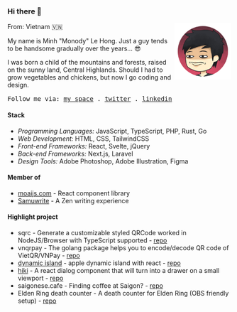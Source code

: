 ### Hi there 👋

<img src="./assets/me.png" align="right" height="128" />

From: Vietnam 🇻🇳

My name is Minh "Monody" Le Hong. Just a guy
tends to be handsome gradually over the years… 😎

I was born a child of the mountains and forests,
raised on the sunny land, Central Highlands.
Should I had to grow vegetables and chickens,
but now I go coding and design.

<samp>
  Follow me via: 
  <a href="https://www.minhle.space/">my space</a> .
  <a href="https://twitter.com/MonodyLe">twitter</a> .
  <a href="https://www.linkedin.com/in/monodyle/">linkedin</a>
</samp>

#### Stack

- *Programming Languages:* JavaScript, TypeScript, PHP, Rust, Go
- *Web Development:* HTML, CSS, TailwindCSS
- *Front-end Frameworks:* React, Svelte, jQuery
- *Back-end Frameworks:* Next.js, Laravel
- *Design Tools:* Adobe Photoshop, Adobe Illustration, Figma

#### Member of
- [moaijs.com] - React component library
- [Samuwrite] - A Zen writing experience

[moaijs.com]: https://moaijs.com/
[Samuwrite]: https://samuwrite.com/

#### Highlight project
- sqrc - Generate a customizable styled QRCode worked in NodeJS/Browser with TypeScript supported - [repo](https://github.com/monodyle/sqrc)
- vnqrpay - The golang package helps you to encode/decode QR code of VietQR/VNPay - [repo](https://github.com/monodyle/vnqrpay)
- [dynamic island] - apple dynamic island with react - [repo](https://github.com/monodyle/dynamic-island)
- [hiki] - A react dialog component that will turn into a drawer on a small viewport - [repo](https://github.com/monodyle/hiki)
- saigonese.cafe - Finding coffee at Saigon? - [repo](https://github.com/monodyle/saigonese.cafe)
- Elden Ring death counter - A death counter for Elden Ring (OBS friendly setup) - [repo](https://github.com/monodyle/elden-ring-death-counter)

[hiki]: https://hiki.minhle.space/
[dynamic island]: https://dynamic-island.minhle.space/
